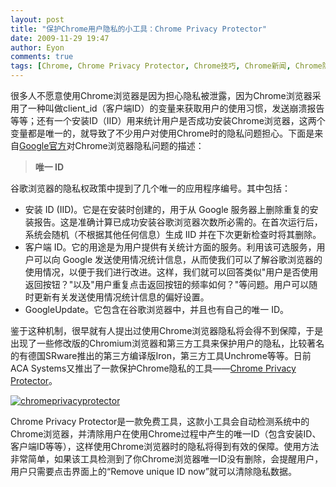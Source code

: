 ```yaml
---
layout: post
title: "保护Chrome用户隐私的小工具：Chrome Privacy Protector"
date: 2009-11-29 19:47
author: Eyon
comments: true
tags: [Chrome, Chrome Privacy Protector, Chrome技巧, Chrome新闻, Chrome隐私]
---
```

很多人不愿意使用Chrome浏览器是因为担心隐私被泄露，因为Chrome浏览器采用了一种叫做client_id（客户端ID）的变量来获取用户的使用习惯，发送崩溃报告等等；还有一个安装ID（IID）用来统计用户是否成功安装Chrome浏览器，这两个变量都是唯一的，就导致了不少用户对使用Chrome时的隐私问题担心。下面是来自[Google官方](http://www.google.com/support/chrome/bin/answer.py?hlrm=en&answer=107684)对Chrome浏览器隐私问题的描述：


>**唯一 ID**

谷歌浏览器的隐私权政策中提到了几个唯一的应用程序编号。其中包括：


*   安装 ID (IID)。它是在安装时创建的，用于从 Google 服务器上删除重复的安装报告。这是准确计算已成功安装谷歌浏览器次数所必需的。在首次运行后，系统会随机（不根据其他任何信息）生成 IID 并在下次更新检查时将其删除。
*   客户端 ID。它的用途是为用户提供有关统计方面的服务。利用该可选服务，用户可以向 Google 发送使用情况统计信息，从而使我们可以了解谷歌浏览器的使用情况，以便于我们进行改进。这样，我们就可以回答类似"用户是否使用返回按钮？"以及"用户重复点击返回按钮的频率如何？"等问题。用户可以随时更新有关发送使用情况统计信息的偏好设置。
*   GoogleUpdate。它包含在谷歌浏览器中，并且也有自己的唯一 ID。


鉴于这种机制，很早就有人提出过使用Chrome浏览器隐私将会得不到保障，于是出现了一些修改版的Chromium浏览器和第三方工具来保护用户的隐私，比较著名的有德国SRware推出的第三方编译版Iron，第三方工具Unchrome等等。日前ACA Systems又推出了一款保护Chrome隐私的工具——[Chrome Privacy Protector](http://www.aqlsoft.com/download/chrome-privacy-protector-setup.exe)。

<a href="http://img.chromi.org/2009/11/chromeprivacyprotector.png">![chromeprivacyprotector](http://img.chromi.org/2009/11/chromeprivacyprotector-550x468.png "chromeprivacyprotector")</a>

Chrome Privacy Protector是一款免费工具，这款小工具会自动检测系统中的Chrome浏览器，并清除用户在使用Chrome过程中产生的唯一ID（包含安装ID、客户端ID等等），这样使用Chrome浏览器时的隐私将得到有效的保障。使用方法非常简单，如果该工具检测到了你Chrome浏览器唯一ID没有删除，会提醒用户，用户只需要点击界面上的“Remove unique ID now”就可以清除隐私数据。


